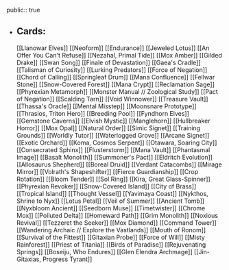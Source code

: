 public:: true
- ## Cards:
	[[Llanowar Elves]]
	[[Neoform]]
	[[Endurance]]
	[[Jeweled Lotus]]
	[[An Offer You Can't Refuse]]
	[[Nezahal, Primal Tide]]
	[[Mox Amber]]
	[[Gilded Drake]]
	[[Swan Song]]
	[[Finale of Devastation]]
	[[Gaea's Cradle]]
	[[Talisman of Curiosity]]
	[[Lurking Predators]]
	[[Force of Negation]]
	[[Chord of Calling]]
	[[Springleaf Drum]]
	[[Mana Confluence]]
	[[Fellwar Stone]]
	[[Snow-Covered Forest]]
	[[Mana Crypt]]
	[[Reclamation Sage]]
	[[Phyrexian Metamorph]]
	[[Monster Manual // Zoological Study]]
	[[Pact of Negation]]
	[[Scalding Tarn]]
	[[Void Winnower]]
	[[Treasure Vault]]
	[[Thassa's Oracle]]
	[[Mental Misstep]]
	[[Moonsnare Prototype]]
	[[Thrasios, Triton Hero]]
	[[Breeding Pool]]
	[[Fyndhorn Elves]]
	[[Gemstone Caverns]]
	[[Elvish Mystic]]
	[[Manglehorn]]
	[[Hullbreaker Horror]]
	[[Mox Opal]]
	[[Natural Order]]
	[[Simic Signet]]
	[[Training Grounds]]
	[[Worldly Tutor]]
	[[Waterlogged Grove]]
	[[Arcane Signet]]
	[[Exotic Orchard]]
	[[Koma, Cosmos Serpent]]
	[[Otawara, Soaring City]]
	[[Consecrated Sphinx]]
	[[Flusterstorm]]
	[[Mana Vault]]
	[[Phantasmal Image]]
	[[Basalt Monolith]]
	[[Summoner's Pact]]
	[[Eldritch Evolution]]
	[[Allosaurus Shepherd]]
	[[Boreal Druid]]
	[[Verdant Catacombs]]
	[[Mirage Mirror]]
	[[Volrath's Shapeshifter]]
	[[Fierce Guardianship]]
	[[Crop Rotation]]
	[[Bloom Tender]]
	[[Sol Ring]]
	[[Kira, Great Glass-Spinner]]
	[[Phyrexian Revoker]]
	[[Snow-Covered Island]]
	[[City of Brass]]
	[[Tropical Island]]
	[[Thought Vessel]]
	[[Yavimaya Coast]]
	[[Nykthos, Shrine to Nyx]]
	[[Lotus Petal]]
	[[Veil of Summer]]
	[[Ancient Tomb]]
	[[Nyxbloom Ancient]]
	[[Seedborn Muse]]
	[[Timetwister]]
	[[Chrome Mox]]
	[[Polluted Delta]]
	[[Homeward Path]]
	[[Grim Monolith]]
	[[Noxious Revival]]
	[[Tezzeret the Seeker]]
	[[Mox Diamond]]
	[[Command Tower]]
	[[Wandering Archaic // Explore the Vastlands]]
	[[Mouth of Ronom]]
	[[Survival of the Fittest]]
	[[Gitaxian Probe]]
	[[Force of Will]]
	[[Misty Rainforest]]
	[[Priest of Titania]]
	[[Birds of Paradise]]
	[[Rejuvenating Springs]]
	[[Boseiju, Who Endures]]
	[[Glen Elendra Archmage]]
	[[Jin-Gitaxias, Progress Tyrant]]
